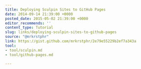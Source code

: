 ```yaml
---
title: Deploying Sculpin Sites to GitHub Pages
date: 2014-09-14 21:39:00 +0000
posted_date: 2015-05-02 21:39:00 +0000
editor_recommends: ''
content_type: Tutorial
slug: links/deploying-sculpin-sites-to-github-pages
source: "@mrkrstphr"
link: https://gist.github.com/mrkrstphr/2e79e55229b2ef7a343a
tool:
- tool/sculpin.md
- tool/github-pages.md

---
```

